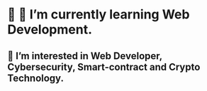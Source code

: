 <div align="left">
  <h1>👋 
  🌱 I’m currently learning Web Development.</h1>
  <h2>👀 I’m interested in Web Developer, Cybersecurity, Smart-contract and Crypto Technology.</h2>

<!---
jacksongreyrat/jacksongreyrat is a ✨ special ✨ repository because its `README.md` (this file) appears on your GitHub profile.
You can click the Preview link to take a look at your changes.
--->
